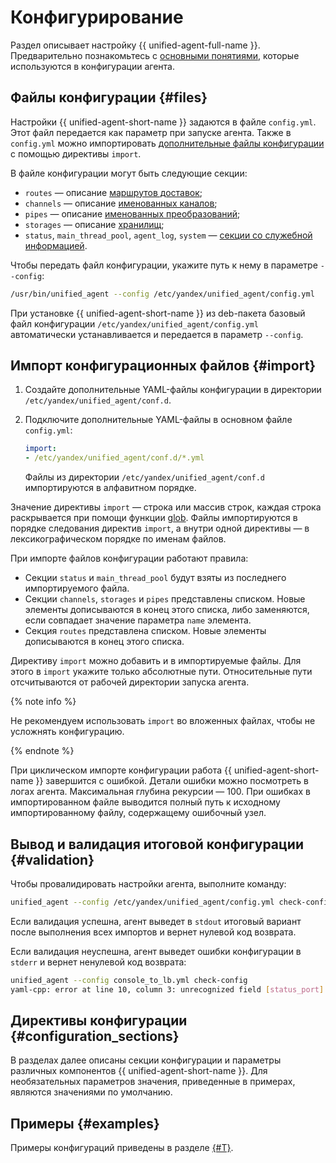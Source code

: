 # Конфигурирование

Раздел описывает настройку {{ unified-agent-full-name }}. Предварительно познакомьтесь с [основными понятиями](index.md), которые используются в конфигурации агента.

## Файлы конфигурации {#files}

Настройки {{ unified-agent-short-name }} задаются в файле `config.yml`. Этот файл передается как параметр при запуске агента. Также в `config.yml` можно импортировать [дополнительные файлы конфигурации](#import) с помощью директивы `import`.

В файле конфигурации могут быть следующие секции:

- `routes` — описание [маршрутов доставок](index.md#routes);
- `channels` — описание [именованных каналов](index.md#channels);
- `pipes` — описание [именованных преобразований](index.md#pipes);
- `storages` — описание [хранилищ](index.md#storages);
- `status`, `main_thread_pool`, `agent_log`, `system` — [секции со служебной информацией](services.md).

Чтобы передать файл конфигурации, укажите путь к нему в параметре `--config`:
```bash
/usr/bin/unified_agent --config /etc/yandex/unified_agent/config.yml
```
При установке {{ unified-agent-short-name }} из deb-пакета базовый файл конфигурации `/etc/yandex/unified_agent/config.yml` автоматически устанавливается и передается в параметр `--config`.

## Импорт конфигурационных файлов {#import}

1. Создайте дополнительные YAML-файлы конфигурации в директории `/etc/yandex/unified_agent/conf.d`.
1. Подключите дополнительные YAML-файлы в основном файле `config.yml`:

    ```yml
    import:
    - /etc/yandex/unified_agent/conf.d/*.yml
    ```

    Файлы из директории `/etc/yandex/unified_agent/conf.d` импортируются в алфавитном порядке.

Значение директивы `import` — строка или массив строк, каждая строка раскрывается при помощи функции [glob](http://man7.org/linux/man-pages/man7/glob.7.html). Файлы импортируются в порядке следования директив `import`, а внутри одной директивы — в лексикографическом порядке по именам файлов.

При импорте файлов конфигурации работают правила:

- Секции `status` и `main_thread_pool` будут взяты из последнего импортируемого файла.
- Секции `channels`, `storages` и `pipes` представлены списком. Новые элементы дописываются в конец этого списка, либо заменяются, если совпадает значение параметра `name` элемента.
- Секция `routes` представлена списком. Новые элементы дописываются в конец этого списка.

Директиву `import` можно добавить и в импортируемые файлы. Для этого в `import` укажите только абсолютные пути. Относительные пути отсчитываются от рабочей директории запуска агента.

{% note info %}

Не рекомендуем использовать `import` во вложенных файлах, чтобы не усложнять конфигурацию.

{% endnote %}

При циклическом импорте конфигурации работа {{ unified-agent-short-name }} завершится с ошибкой. Детали ошибки можно посмотреть в логах агента. Максимальная глубина рекурсии — 100. При ошибках в импортированном файле выводится полный путь к исходному импортированному файлу, содержащему ошибочный узел.

## Вывод и валидация итоговой конфигурации {#validation}

Чтобы провалидировать настройки агента, выполните команду:
```bash
unified_agent --config /etc/yandex/unified_agent/config.yml check-config
```

Если валидация успешна, агент выведет в `stdout` итоговый вариант после выполнения всех импортов и вернет нулевой код возврата.

Если валидация неуспешна, агент выведет ошибки конфигурации в `stderr` и вернет ненулевой код возврата:
```bash
unified_agent --config console_to_lb.yml check-config
yaml-cpp: error at line 10, column 3: unrecognized field [status_port]
```

## Директивы конфигурации {#configuration_sections}

В разделах далее описаны секции конфигурации и параметры различных компонентов {{ unified-agent-short-name }}. Для необязательных параметров значения, приведенные в примерах, являются значениями по умолчанию.

## Примеры {#examples}

Примеры конфигураций приведены в разделе [{#T}](../../../operations/index.md#working-with-metrics).

